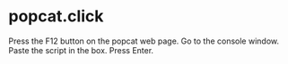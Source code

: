 # popcat.click
Press the F12 button on the popcat web page.
Go to the console window.
Paste the script in the box.
Press Enter.
